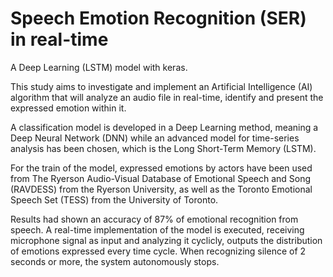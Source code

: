 # Speech Emotion Recognition (SER) in real-time
A Deep Learning (LSTM) model with keras.

This study aims to investigate and implement an Artificial Intelligence (AI) algorithm that will analyze an audio file in real-time, identify and present the expressed emotion within it.

A classification model is developed in a Deep Learning method, meaning a Deep Neural Network (DNN) while an advanced model for time-series analysis has been chosen, which is the Long Short-Term Memory (LSTM).

For the train of the model, expressed emotions by actors have been used from The Ryerson Audio-Visual Database of Emotional Speech and Song (RAVDESS) from the Ryerson University, as well as the Toronto Emotional Speech Set (TESS) from the University of Toronto. 

Results had shown an accuracy of 87% of emotional recognition from speech.
A real-time implementation of the model is executed, receiving microphone signal as input and analyzing it cyclicly, outputs the distribution of emotions expressed every time cycle. When recognizing silence of 2 seconds or more, the system autonomously stops.
